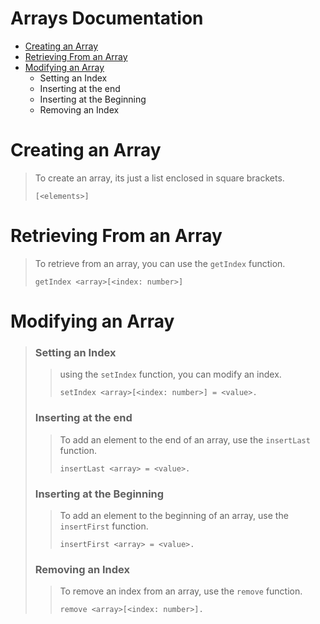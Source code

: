 # Arrays Documentation

- [Creating an Array](#creating)
- [Retrieving From an Array](#retrieving)
- [Modifying an Array](#modifying)
  - Setting an Index
  - Inserting at the end
  - Inserting at the Beginning
  - Removing an Index

# <p id="creating"></p>Creating an Array
> To create an array, its just a list enclosed in square brackets.
> ```
> [<elements>]
> ```
# <p id="retrieving"></p>Retrieving From an Array
> To retrieve from an array, you can use the `getIndex` function.
> ```
> getIndex <array>[<index: number>]
> ```
# <p id="modifying"></p>Modifying an Array
> ### Setting an Index
> > using the `setIndex` function, you can modify an index.
> > ```
> > setIndex <array>[<index: number>] = <value>.
> > ```
> ### Inserting at the end
> > To add an element to the end of an array, use the `insertLast` function.
> > ```
> > insertLast <array> = <value>.
> > ```
> ### Inserting at the Beginning
> > To add an element to the beginning of an array, use the `insertFirst` function.
> > ```
> > insertFirst <array> = <value>.
> > ```
> ### Removing an Index
> > To remove an index from an array, use the `remove` function.
> > ```
> > remove <array>[<index: number>].
> > ```